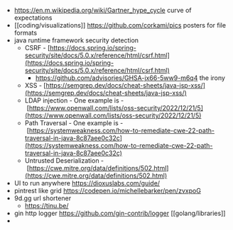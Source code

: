 - https://en.m.wikipedia.org/wiki/Gartner_hype_cycle curve of expectations
- [[coding/visualizations]] https://github.com/corkami/pics posters for file formats
- java runtime framework security detection
	- CSRF - [https://docs.spring.io/spring-security/site/docs/5.0.x/reference/html/csrf.html](https://docs.spring.io/spring-security/site/docs/5.0.x/reference/html/csrf.html)
		- https://github.com/advisories/GHSA-jx66-5ww9-m6q4 the irony
	- XSS - [https://semgrep.dev/docs/cheat-sheets/java-jsp-xss/](https://semgrep.dev/docs/cheat-sheets/java-jsp-xss/)
	- LDAP injection - One example is - [https://www.openwall.com/lists/oss-security/2022/12/21/5](https://www.openwall.com/lists/oss-security/2022/12/21/5)
	- Path Traversal - One example is - [https://systemweakness.com/how-to-remediate-cwe-22-path-traversal-in-java-8c87aee0c32c](https://systemweakness.com/how-to-remediate-cwe-22-path-traversal-in-java-8c87aee0c32c)
	- Untrusted Deserialization - [https://cwe.mitre.org/data/definitions/502.html](https://cwe.mitre.org/data/definitions/502.html)
- UI to run anywhere https://dioxuslabs.com/guide/
- pintrest like grid https://codepen.io/michellebarker/pen/zvxpoG
- 9d.gg url shortener
	- https://tinu.be/
- gin http logger https://github.com/gin-contrib/logger [[golang/libraries]]
-